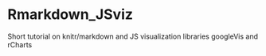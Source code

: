 Rmarkdown_JSviz
===============

Short tutorial on knitr/markdown and JS visualization libraries googleVis and rCharts

